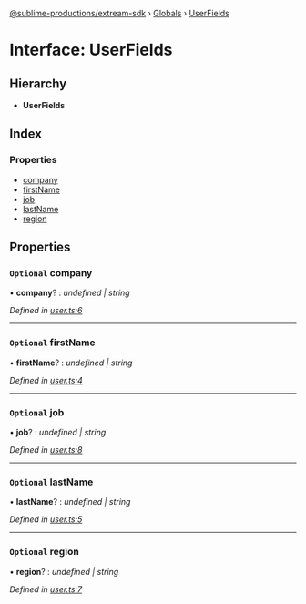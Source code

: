 [@sublime-productions/extream-sdk](../README.md) › [Globals](../globals.md) › [UserFields](userfields.md)

# Interface: UserFields

## Hierarchy

* **UserFields**

## Index

### Properties

* [company](userfields.md#optional-company)
* [firstName](userfields.md#optional-firstname)
* [job](userfields.md#optional-job)
* [lastName](userfields.md#optional-lastname)
* [region](userfields.md#optional-region)

## Properties

### `Optional` company

• **company**? : *undefined | string*

*Defined in [user.ts:6](https://github.com/Extream-SaaS/ex-sdk/blob/c4dac15/src/user.ts#L6)*

___

### `Optional` firstName

• **firstName**? : *undefined | string*

*Defined in [user.ts:4](https://github.com/Extream-SaaS/ex-sdk/blob/c4dac15/src/user.ts#L4)*

___

### `Optional` job

• **job**? : *undefined | string*

*Defined in [user.ts:8](https://github.com/Extream-SaaS/ex-sdk/blob/c4dac15/src/user.ts#L8)*

___

### `Optional` lastName

• **lastName**? : *undefined | string*

*Defined in [user.ts:5](https://github.com/Extream-SaaS/ex-sdk/blob/c4dac15/src/user.ts#L5)*

___

### `Optional` region

• **region**? : *undefined | string*

*Defined in [user.ts:7](https://github.com/Extream-SaaS/ex-sdk/blob/c4dac15/src/user.ts#L7)*

